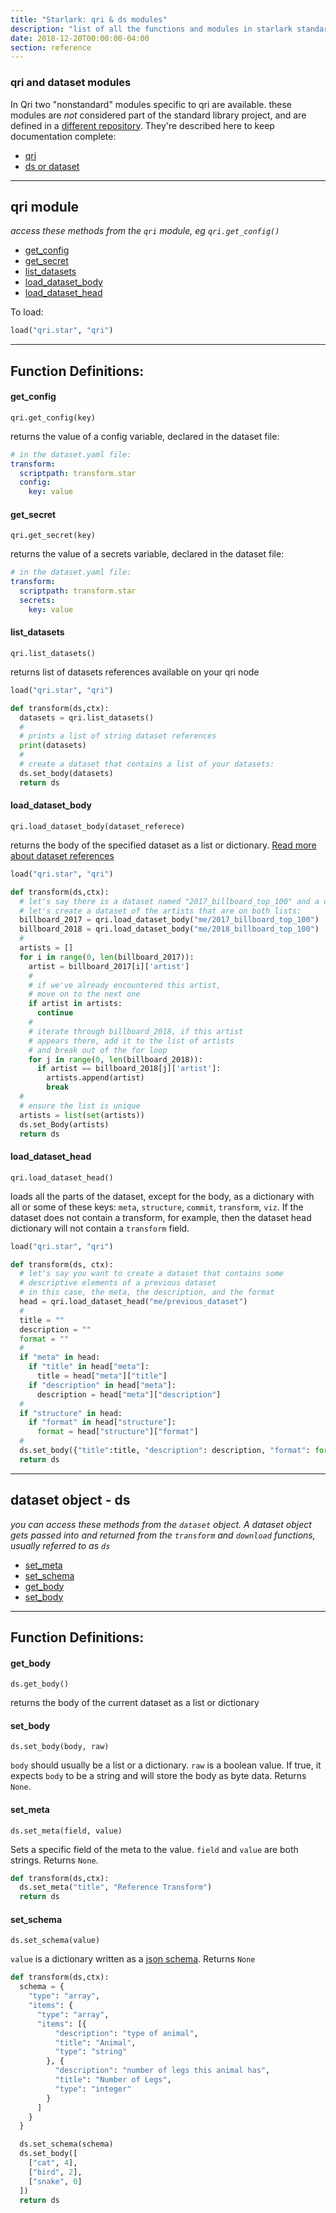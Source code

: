 ```yaml
---
title: "Starlark: qri & ds modules"
description: "list of all the functions and modules in starlark standard library"
date: 2018-12-20T00:00:00-04:00
section: reference
---
```


### qri and dataset modules
In Qri two "nonstandard" modules specific to qri are available. these modules are _not_ considered part of the standard library project, and are defined in a [different repository](https://github.com/qri-io/startf). They're described here to keep documentation complete:

* [qri](#qri_module)
* [ds or dataset](#dataset_object)

** **

<a id="qri_module"></a>
## qri module

_access these methods from the `qri` module, eg `qri.get_config()`_

  * [get_config](#get_config)
  * [get_secret](#get_secret)
  * [list_datasets](#list_datasets)
  * [load_dataset_body](#load_dataset_body)
  * [load_dataset_head](#load_dataset_head)

To load:

<!--
docrun:
  test:
-->
```python
load("qri.star", "qri")
```

** **

## Function Definitions:

<a id="get_config"></a>
#### get_config 
`qri.get_config(key)`

  returns the value of a config variable, declared in the dataset file:

<!--
docrun:
  filltype: dataset.Dataset
-->
```yaml
# in the dataset.yaml file:
transform:
  scriptpath: transform.star
  config:
    key: value
```

<a id="get_secret"></a>
#### get_secret 
`qri.get_secret(key)`

  returns the value of a secrets variable, declared in the dataset file:

<!--
docrun:
  filltype: dataset.Dataset
-->
```yaml
# in the dataset.yaml file:
transform:
  scriptpath: transform.star
  secrets:
    key: value
```

<a id="list_datasets"></a>
#### list_datasets
`qri.list_datasets()`

  returns list of datasets references available on your qri node

<!--
docrun:
  test:
    call: transform(ds, ctx)
    actual: ds.get_body()
    expect: ["test/ds_1@QmExample/ipfs/QmExample", "test/ds_2@QmSample/ipfs/QmSample"]
-->
```python
load("qri.star", "qri")

def transform(ds,ctx):
  datasets = qri.list_datasets()
  #
  # prints a list of string dataset references
  print(datasets) 
  #
  # create a dataset that contains a list of your datasets:
  ds.set_body(datasets)
  return ds
```

<a id="load_dataset_body"></a>
#### load_dataset_body
`qri.load_dataset_body(dataset_referece)`

  returns the body of the specified dataset as a list or dictionary. [Read more about dataset references](/docs/concepts/names)

<!--
docrun:
  pass: true
# TODO(dlong): Fix me
-->
```python
load("qri.star", "qri")

def transform(ds,ctx):
  # let's say there is a dataset named "2017_billboard_top_100" and a dataset named "2018_billboard_top_100"
  # let's create a dataset of the artists that are on both lists:
  billboard_2017 = qri.load_dataset_body("me/2017_billboard_top_100")
  billboard_2018 = qri.load_dataset_body("me/2018_billboard_top_100")
  #
  artists = []
  for i in range(0, len(billboard_2017)):
    artist = billboard_2017[i]['artist']
    #
    # if we've already encountered this artist,
    # move on to the next one
    if artist in artists:
      continue
    #
    # iterate through billboard_2018, if this artist
    # appears there, add it to the list of artists
    # and break out of the for loop
    for j in range(0, len(billboard_2018)):
      if artist == billboard_2018[j]['artist']:
        artists.append(artist)
        break
  #
  # ensure the list is unique
  artists = list(set(artists))
  ds.set_Body(artists)
  return ds
```

<a id="load_dataset_head"></a>
#### load_dataset_head
`qri.load_dataset_head()`

  loads all the parts of the dataset, except for the body, as a dictionary with all or some of these keys: `meta`, `structure`, `commit`, `transform`, `viz`. If the dataset does not contain a transform, for example, then the dataset head dictionary will not contain a `transform` field.

<!--
docrun:
  test:
    call: transform(ds, ctx)
    actual: ds.get_body()
    expect: {"title":"", "description":"", "format":""}
-->
```python
load("qri.star", "qri")

def transform(ds, ctx):
  # let's say you want to create a dataset that contains some
  # descriptive elements of a previous dataset
  # in this case, the meta, the description, and the format
  head = qri.load_dataset_head("me/previous_dataset")
  #
  title = ""
  description = ""
  format = ""
  #
  if "meta" in head:
    if "title" in head["meta"]:
      title = head["meta"]["title"]
    if "description" in head["meta"]:
      description = head["meta"]["description"]
  #
  if "structure" in head:
    if "format" in head["structure"]:
      format = head["structure"]["format"]
  #
  ds.set_body({"title":title, "description": description, "format": format})
  return ds
```

** **

<a id="dataset_object"></a>
## dataset object - ds
  _you can access these methods from the `dataset` object. A dataset object gets passed into and returned from the `transform` and `download` functions, usually referred to as `ds`_

* [set_meta](#set_meta)
* [set_schema](#set_schema)
* [get_body](#get_body)
* [set_body](#set_body)  

** **

## Function Definitions:

<a id="get_body"></a>
#### get_body 
`ds.get_body()`

  returns the body of the current dataset as a list or dictionary

<a id="set_body"></a>
#### set_body 
`ds.set_body(body, raw)`

`body` should usually be a list or a dictionary. `raw` is a boolean value. If true, it expects `body` to be a string and will store the body as byte data. Returns `None`.

<a id="set_meta"></a>
#### set_meta 
`ds.set_meta(field, value)`

  Sets a specific field of the meta to the value. `field` and `value` are both strings. Returns `None`.

<!--
docrun:
  test:
    call: transform(ds, ctx)
    actual: ds.get_meta()
    expect: {"qri": "md:0", "title": "Reference Transform"}
-->
```python
def transform(ds,ctx):
  ds.set_meta("title", "Reference Transform")
  return ds
```

<a id="set_schema"></a>
#### set_schema 
`ds.set_schema(value)`

`value` is a dictionary written as a [json schema](https://json-schema.org/). Returns `None`

<!--
docrun:
  test:
    call: transform(ds, ctx)
    actual: ds.get_body()
    expect: [["cat", 4], ["bird", 2], ["snake", 0]]
-->
```python
def transform(ds,ctx):
  schema = {
    "type": "array",
    "items": {
      "type": "array",
      "items": [{
          "description": "type of animal",
          "title": "Animal",
          "type": "string"
        }, {
          "description": "number of legs this animal has",
          "title": "Number of Legs",
          "type": "integer"
        }
      ]
    }
  }

  ds.set_schema(schema)
  ds.set_body([
    ["cat", 4],
    ["bird", 2],
    ["snake", 0]
  ])
  return ds
```
